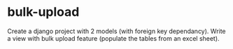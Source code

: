 # bulk-upload
Create a django project with 2 models (with foreign key dependancy). Write a view with bulk upload feature (populate the tables from an excel sheet).
